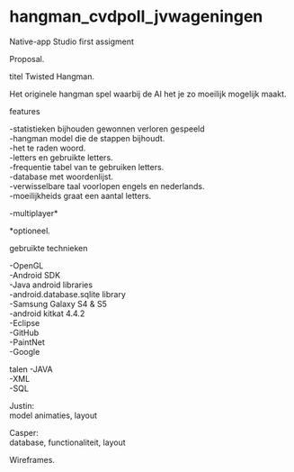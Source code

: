 hangman_cvdpoll_jvwageningen
============================

Native-app Studio first assigment

Proposal.

titel Twisted Hangman.

Het originele hangman spel waarbij de AI het je zo moeilijk mogelijk maakt.

features

-statistieken bijhouden gewonnen verloren gespeeld<br>
-hangman model die de stappen bijhoudt.<br>
-het te raden woord.<br>
-letters en gebruikte letters.<br>
-frequentie tabel van te gebruiken letters.<br>
-database met woordenlijst.<br>
-verwisselbare taal voorlopen engels en nederlands.<br>
-moeilijkheids graat een aantal letters.<br>

-multiplayer*

*optioneel.

gebruikte technieken

-OpenGL<br>
-Android SDK<br>
-Java android libraries<br>
-android.database.sqlite library<br>
-Samsung Galaxy S4 & S5<br>
-android kitkat 4.4.2<br>
-Eclipse<br>
-GitHub<br>
-PaintNet<br>
-Google

talen
-JAVA<br>
-XML<br>
-SQL<br>

Justin:<br>
model animaties, layout<br>

Casper:<br>
database, functionaliteit, layout <br>

Wireframes.

